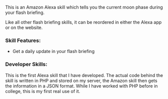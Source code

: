This is an Amazon Alexa skill which tells you the current moon phase during your flash briefing.

Like all other flash briefing skills, it can be reordered in either the Alexa app or on the website.

### Skill Features:
 - Get a daily update in your flash briefing
### Developer Skills:
This is the first Alexa skill that I have developed. The actual code behind the skill is written in PHP and stored on my server, the Amazon skill then gets the information in a JSON format. While I have worked with PHP before in college, this is my first real use of it.